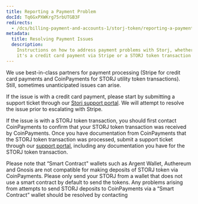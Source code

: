 ```yaml
---
title: Reporting a Payment Problem
docId: Tq6GxPXWKrg75rbUTGB3F
redirects:
  - /dcs/billing-payment-and-accounts-1/storj-token/reporting-a-payment-problem
metadata:
  title: Resolving Payment Issues
  description:
    Instructions on how to address payment problems with Storj, whether
    it's a credit card payment via Stripe or a STORJ token transaction via CoinPayments.
---
```


We use best-in-class partners for payment processing (Stripe for credit card payments and CoinPayments for STORJ utility token transactions). Still, sometimes unanticipated issues can arise.

If the issue is with a credit card payment, please start by submitting a support ticket through our [Storj support portal](https://supportdcs.storj.io/hc/en-us/requests/new). We will attempt to resolve the issue prior to escalating with Stripe.

If the issue is with a STORJ token transaction, you should first contact CoinPayments to confirm that your STORJ token transaction was received by CoinPayments. Once you have documentation from CoinPayments that the STORJ token transaction was processed, submit a support ticket through our [support portal](https://supportdcs.storj.io/hc/en-us/requests/new), including any documentation you have for the STORJ token transaction.

Please note that “Smart Contract" wallets such as Argent Wallet, Authereum and Gnosis are not compatible for making deposits of STORJ token via CoinPayments. Please only send your STORJ from a wallet that does not use a smart contract by default to send the tokens. Any problems arising from attempts to send STORJ deposits to CoinPayments via a “Smart Contract” wallet should be resolved by contacting
